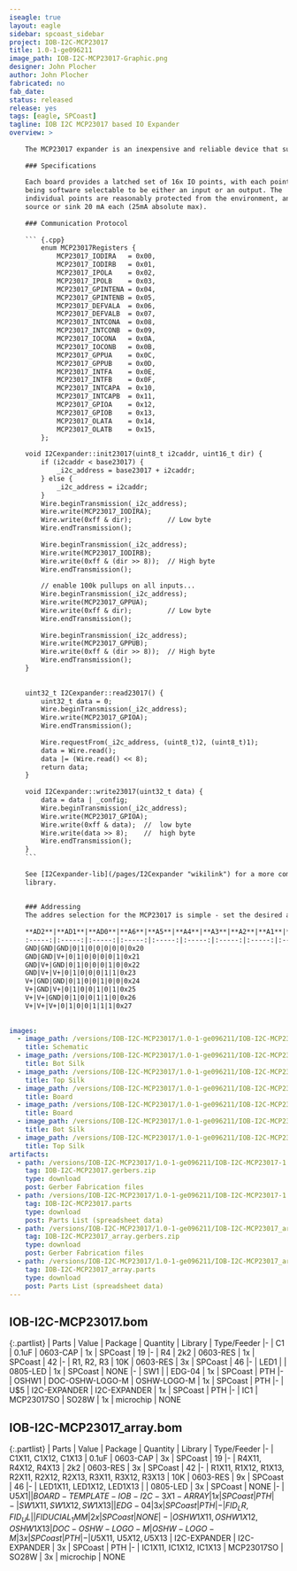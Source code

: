 ```yaml
---
iseagle: true
layout: eagle
sidebar: spcoast_sidebar
project: IOB-I2C-MCP23017
title: 1.0-1-ge096211
image_path: IOB-I2C-MCP23017-Graphic.png
designer: John Plocher
author: John Plocher
fabricated: no
fab_date: 
status: released
release: yes
tags: [eagle, SPCoast]
tagline: IOB I2C MCP23017 based IO Expander
overview: >
    
    The MCP23017 expander is an inexpensive and reliable device that supports up to 8x instances on a single I2C chain.
    
    ### Specifications
    
    Each board provides a latched set of 16x IO points, with each point
    being software selectable to be either an input or an output. The
    individual points are reasonably protected from the environment, and can
    source or sink 20 mA each (25mA absolute max).
    
    ### Communication Protocol
    
    ``` {.cpp}
        enum MCP23017Registers {
            MCP23017_IODIRA   = 0x00,
            MCP23017_IODIRB   = 0x01,
            MCP23017_IPOLA    = 0x02,
            MCP23017_IPOLB    = 0x03,
            MCP23017_GPINTENA = 0x04,
            MCP23017_GPINTENB = 0x05,
            MCP23017_DEFVALA  = 0x06,
            MCP23017_DEFVALB  = 0x07,
            MCP23017_INTCONA  = 0x08,
            MCP23017_INTCONB  = 0x09,
            MCP23017_IOCONA   = 0x0A,
            MCP23017_IOCONB   = 0x0B,
            MCP23017_GPPUA    = 0x0C,
            MCP23017_GPPUB    = 0x0D,
            MCP23017_INTFA    = 0x0E,
            MCP23017_INTFB    = 0x0F,
            MCP23017_INTCAPA  = 0x10,
            MCP23017_INTCAPB  = 0x11,
            MCP23017_GPIOA    = 0x12,
            MCP23017_GPIOB    = 0x13,
            MCP23017_OLATA    = 0x14,
            MCP23017_OLATB    = 0x15,
        };
    
    void I2Cexpander::init23017(uint8_t i2caddr, uint16_t dir) {
        if (i2caddr < base23017) {
            _i2c_address = base23017 + i2caddr;
        } else {
            _i2c_address = i2caddr;
        }
        Wire.beginTransmission(_i2c_address);
        Wire.write(MCP23017_IODIRA);
        Wire.write(0xff & dir);         // Low byte
        Wire.endTransmission();
    
        Wire.beginTransmission(_i2c_address);
        Wire.write(MCP23017_IODIRB);
        Wire.write(0xff & (dir >> 8));  // High byte
        Wire.endTransmission();
    
        // enable 100k pullups on all inputs...
        Wire.beginTransmission(_i2c_address);
        Wire.write(MCP23017_GPPUA);
        Wire.write(0xff & dir);         // Low byte
        Wire.endTransmission();
    
        Wire.beginTransmission(_i2c_address);
        Wire.write(MCP23017_GPPUB);
        Wire.write(0xff & (dir >> 8));  // High byte
        Wire.endTransmission();
    }
    
    
    uint32_t I2Cexpander::read23017() {
        uint32_t data = 0;
        Wire.beginTransmission(_i2c_address);
        Wire.write(MCP23017_GPIOA);
        Wire.endTransmission();
    
        Wire.requestFrom(_i2c_address, (uint8_t)2, (uint8_t)1);
        data = Wire.read();
        data |= (Wire.read() << 8);
        return data;
    }
    
    void I2Cexpander::write23017(uint32_t data) {
        data = data | _config;
        Wire.beginTransmission(_i2c_address);
        Wire.write(MCP23017_GPIOA);
        Wire.write(0xff & data);  //  low byte
        Wire.write(data >> 8);    //  high byte
        Wire.endTransmission();
    }
    ```
    
    See [I2Cexpander-lib](/pages/I2Cexpander "wikilink") for a more complete interface
    library.
    
    
    ### Addressing
    The addres selection for the MCP23017 is simple - set the desired address (in binary) on the 3x address selection switches.
    
    **AD2**|**AD1**|**AD0**|**A6**|**A5**|**A4**|**A3**|**A2**|**A1**|**A0**|**ADDRESS (HEX)**
    :-----:|:-----:|:-----:|:-----:|:-----:|:-----:|:-----:|:-----:|:-----:|:-----:|:-----:
    GND|GND|GND|0|1|0|0|0|0|0|0x20
    GND|GND|V+|0|1|0|0|0|0|1|0x21
    GND|V+|GND|0|1|0|0|0|1|0|0x22
    GND|V+|V+|0|1|0|0|0|1|1|0x23
    V+|GND|GND|0|1|0|0|1|0|0|0x24
    V+|GND|V+|0|1|0|0|1|0|1|0x25
    V+|V+|GND|0|1|0|0|1|1|0|0x26
    V+|V+|V+|0|1|0|0|1|1|1|0x27
    
    
images:
  - image_path: /versions/IOB-I2C-MCP23017/1.0-1-ge096211/IOB-I2C-MCP23017-1.0-1-ge096211.sch.png
    title: Schematic
  - image_path: /versions/IOB-I2C-MCP23017/1.0-1-ge096211/IOB-I2C-MCP23017_array-1.0-1-ge096211.bot.brd.png
    title: Bot Silk
  - image_path: /versions/IOB-I2C-MCP23017/1.0-1-ge096211/IOB-I2C-MCP23017_array-1.0-1-ge096211.top.brd.png
    title: Top Silk
  - image_path: /versions/IOB-I2C-MCP23017/1.0-1-ge096211/IOB-I2C-MCP23017-1.0-1-ge096211.brd.png
    title: Board
  - image_path: /versions/IOB-I2C-MCP23017/1.0-1-ge096211/IOB-I2C-MCP23017_array-1.0-1-ge096211.brd.png
    title: Board
  - image_path: /versions/IOB-I2C-MCP23017/1.0-1-ge096211/IOB-I2C-MCP23017-1.0-1-ge096211.bot.brd.png
    title: Bot Silk
  - image_path: /versions/IOB-I2C-MCP23017/1.0-1-ge096211/IOB-I2C-MCP23017-1.0-1-ge096211.top.brd.png
    title: Top Silk
artifacts:
  - path: /versions/IOB-I2C-MCP23017/1.0-1-ge096211/IOB-I2C-MCP23017-1.0-1-ge096211.gerbers.zip
    tag: IOB-I2C-MCP23017.gerbers.zip
    type: download
    post: Gerber Fabrication files
  - path: /versions/IOB-I2C-MCP23017/1.0-1-ge096211/IOB-I2C-MCP23017-1.0-1-ge096211.parts.csv
    tag: IOB-I2C-MCP23017.parts
    type: download
    post: Parts List (spreadsheet data)
  - path: /versions/IOB-I2C-MCP23017/1.0-1-ge096211/IOB-I2C-MCP23017_array-1.0-1-ge096211.gerbers.zip
    tag: IOB-I2C-MCP23017_array.gerbers.zip
    type: download
    post: Gerber Fabrication files
  - path: /versions/IOB-I2C-MCP23017/1.0-1-ge096211/IOB-I2C-MCP23017_array-1.0-1-ge096211.parts.csv
    tag: IOB-I2C-MCP23017_array.parts
    type: download
    post: Parts List (spreadsheet data)
---
```


## IOB-I2C-MCP23017.bom

{:.partlist}
| Parts | Value | Package | Quantity | Library | Type/Feeder
|-
| C1 | 0.1uF | 0603-CAP | 1x | SPCoast | 19
|-
| R4 | 2k2 | 0603-RES | 1x | SPCoast | 42
|-
| R1, R2, R3 | 10K | 0603-RES | 3x | SPCoast | 46
|-
| LED1 |  | 0805-LED | 1x | SPCoast | NONE
|-
| SW1 |  | EDG-04 | 1x | SPCoast | PTH
|-
| OSHW1 | DOC-OSHW-LOGO-M | OSHW-LOGO-M | 1x | SPCoast | PTH
|-
| U$5 | I2C-EXPANDER | I2C-EXPANDER | 1x | SPCoast | PTH
|-
| IC1 | MCP23017SO | SO28W | 1x | microchip | NONE

## IOB-I2C-MCP23017_array.bom

{:.partlist}
| Parts | Value | Package | Quantity | Library | Type/Feeder
|-
| C1X11, C1X12, C1X13 | 0.1uF | 0603-CAP | 3x | SPCoast | 19
|-
| R4X11, R4X12, R4X13 | 2k2 | 0603-RES | 3x | SPCoast | 42
|-
| R1X11, R1X12, R1X13, R2X11, R2X12, R2X13, R3X11, R3X12, R3X13 | 10K | 0603-RES | 9x | SPCoast | 46
|-
| LED1X11, LED1X12, LED1X13 |  | 0805-LED | 3x | SPCoast | NONE
|-
| U$5X1 |  | BOARD-TEMPLATE-IOB-I2C-3X1-ARRAY | 1x | SPCoast | PTH
|-
| SW1X11, SW1X12, SW1X13 |  | EDG-04 | 3x | SPCoast | PTH
|-
| FID_LR, FID_UL |  | FIDUCIAL_1MM | 2x | SPCoast | NONE
|-
| OSHW1X11, OSHW1X12, OSHW1X13 | DOC-OSHW-LOGO-M | OSHW-LOGO-M | 3x | SPCoast | PTH
|-
| U$5X11, U$5X12, U$5X13 | I2C-EXPANDER | I2C-EXPANDER | 3x | SPCoast | PTH
|-
| IC1X11, IC1X12, IC1X13 | MCP23017SO | SO28W | 3x | microchip | NONE
